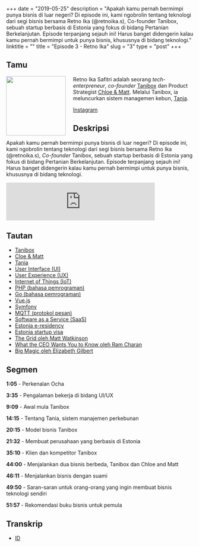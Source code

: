 +++
date = "2019-05-25"
description = "Apakah kamu pernah bermimpi punya bisnis di luar negeri? Di episode ini, kami ngobrolin tentang teknologi dari segi bisnis bersama Retno Ika (@retnoika.s), Co-founder Tanibox, sebuah startup berbasis di Estonia yang fokus di bidang Pertanian Berkelanjutan. Episode terpanjang sejauh ini! Harus banget didengerin kalau kamu pernah bermimpi untuk punya bisnis, khususnya di bidang teknologi."
linktitle = ""
title = "Episode 3 - Retno Ika"
slug = "3"
type = "post"
+++

## Tamu
<img style="float: left; width: 160px; margin-right: 20px;" src="/img/ep3.jpg">

Retno Ika Safitri adalah seorang *tech-enterpreneur*, *co-founder* [Tanibox](https://tanibox.com/) dan Product Strategist [Chloe & Matt](https://chloematt.com/). Melalui Tanibox, ia meluncurkan sistem managemen kebun, [Tania](https://github.com/Tanibox/tania-core).

[Instagram](https://www.instagram.com/retnoika.s/)

## Deskripsi 
Apakah kamu pernah bermimpi punya bisnis di luar negeri? Di episode ini, kami ngobrolin tentang teknologi dari segi bisnis bersama Retno Ika (@retnoika.s), *Co-founder* Tanibox, sebuah startup berbasis di Estonia yang fokus di bidang Pertanian Berkelanjutan. Episode terpanjang sejauh ini! Harus banget didengerin kalau kamu pernah bermimpi untuk punya bisnis, khususnya di bidang teknologi. 

<iframe src="https://anchor.fm/kartini-teknologi/embed/episodes/Episode-2---NLP-dan-PilahPilihPilpres-bersama-Asanilta-Fahda-e3vp1a" height="102px" width="400px" frameborder="0" scrolling="no"></iframe>

## Tautan
- [Tanibox](https://tanibox.com/)
- [Cloe & Matt](https://chloematt.com/)
- [Tania](https://github.com/Tanibox/tania-core)
- [User Interface (UI)](https://en.wikipedia.org/wiki/User_interface)
- [User Experience (UX)](https://www.nngroup.com/articles/definition-user-experience/)
- [Internet of Things (IoT)](https://www.wired.co.uk/article/internet-of-things-what-is-explained-iot)
- [PHP (bahasa pemrograman)](https://php.net/)
- [Go (bahasa pemrograman)](https://golang.org/)
- [Vue.js](https://vuejs.org/)
- [Symfony](https://symfony.com/)
- [MQTT (protokol pesan)](http://mqtt.org/)
- [Software as a Service (SaaS)](https://en.wikipedia.org/wiki/Software_as_a_service)
- [Estonia e-residency](https://e-estonia.com/solutions/e-identity/e-residency/)
- [Estonia startup visa](https://www.startupestonia.ee/)
- [The Grid oleh Matt Watkinson](https://www.amazon.com/Grid-Decision-Making-Every-Business-Including/dp/1847941877)
- [What the CEO Wants You to Know oleh Ram Charan](https://www.amazon.com/What-CEO-Wants-You-Know/dp/0609608398)
- [Big Magic oleh Elizabeth Gilbert](https://www.amazon.com/Big-Magic-Creative-Living-Beyond/dp/1594634726)

## Segmen
**1:05** - Perkenalan Ocha

**3:35** - Pengalaman bekerja di bidang UI/UX

**9:09** - Awal mula Tanibox

**14:15** - Tentang Tania, sistem manajemen perkebunan

**20:15** - Model bisnis Tanibox

**21:32** - Membuat perusahaan yang berbasis di Estonia

**35:10** - Klien dan kompetitor Tanibox

**44:00** - Menjalankan dua bisnis berbeda, Tanibox dan Chloe and Matt

**46:11** - Menjalankan bisnis dengan suami

**49:50** - Saran-saran untuk orang-orang yang ingin membuat bisnis teknologi sendiri

**51:57** - Rekomendasi buku bisnis untuk pemula


## Transkrip
- [ID](transcript)